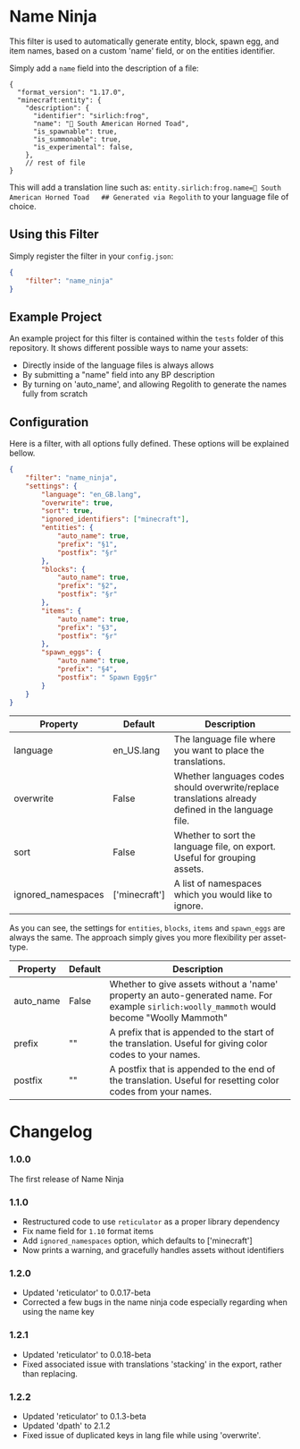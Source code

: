 # Name Ninja

This filter is used to automatically generate entity, block, spawn egg, and item names, based on a custom 'name' field, or on the entities identifier.

Simply add a `name` field into the description of a file:

```jsonc
{
  "format_version": "1.17.0",
  "minecraft:entity": {
    "description": {
      "identifier": "sirlich:frog",
      "name": "🐸 South American Horned Toad",
      "is_spawnable": true,
      "is_summonable": true,
      "is_experimental": false,
    },
    // rest of file
}
```

This will add a translation line such as: `entity.sirlich:frog.name=🐸 South American Horned Toad   ## Generated via Regolith` to your language file of choice.

## Using this Filter

Simply register the filter in your `config.json`:

```json
{
	"filter": "name_ninja"
}
```

## Example Project

An example project for this filter is contained within the `tests` folder of this repository. It shows different possible ways to name your assets:
 - Directly inside of the language files is always allows
 - By submitting a "name" field into any BP description
 - By turning on 'auto_name', and allowing Regolith to generate the names fully from scratch

## Configuration

Here is a filter, with all options fully defined. These options will be explained bellow.

```json
{
	"filter": "name_ninja",
	"settings": {
		"language": "en_GB.lang",
		"overwrite": true,
		"sort": true,
		"ignored_identifiers": ["minecraft"],
		"entities": {
			"auto_name": true,
			"prefix": "§1",
			"postfix": "§r"
		},
		"blocks": {
			"auto_name": true,
			"prefix": "§2",
			"postfix": "§r"
		},
		"items": {
			"auto_name": true,
			"prefix": "§3",
			"postfix": "§r"
		},
		"spawn_eggs": {
			"auto_name": true,
			"prefix": "§4",
			"postfix": " Spawn Egg§r"
		}
	}
}
```

| Property  | Default    | Description                                                                                         |
|-----------|------------|-----------------------------------------------------------------------------------------------------|
| language  | en_US.lang | The language file where you want to place the translations.                                         |
| overwrite | False      | Whether languages codes should overwrite/replace translations already defined in the language file. |
| sort      | False      | Whether to sort the language file, on export. Useful for grouping assets.                           |
| ignored_namespaces | ['minecraft'] | A list of namespaces which you would like to ignore. |

As you can see, the settings for `entities`, `blocks`,  `items` and `spawn_eggs` are always the same. The approach simply gives you more flexibility per asset-type.

| Property  | Default | Description                                                                                                                                 |
|-----------|---------|---------------------------------------------------------------------------------------------------------------------------------------------|
| auto_name | False   | Whether to give assets without a 'name' property an auto-generated name. For example `sirlich:woolly_mammoth` would become "Woolly Mammoth" |
| prefix    | ""      | A prefix that is appended to the start of the translation. Useful for giving color codes to your names.                                     |
| postfix   | ""      | A postfix that is appended to the end of the translation. Useful for resetting color codes from your names.                                 |

# Changelog

### 1.0.0

The first release of Name Ninja

### 1.1.0

 - Restructured code to use `reticulator` as a proper library dependency
 - Fix name field for `1.10` format items
 - Add `ignored_namespaces` option, which defaults to ['minecraft']
 - Now prints a warning, and gracefully handles assets without identifiers

### 1.2.0

 - Updated 'reticulator' to 0.0.17-beta
 - Corrected a few bugs in the name ninja code especially regarding when using the name key

### 1.2.1

 - Updated 'reticulator' to 0.0.18-beta
 - Fixed associated issue with translations 'stacking' in the export, rather than replacing. 

### 1.2.2

 - Updated 'reticulator' to 0.1.3-beta
 - Updated 'dpath' to 2.1.2
 - Fixed issue of duplicated keys in lang file while using 'overwrite'.
